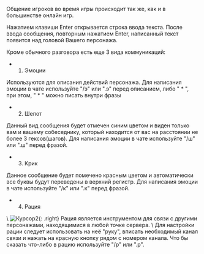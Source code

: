 Общение игроков во время игры происходит так же, как и в большинстве онлайн игр.

Нажатием клавиши Enter открывается строка ввода текста. После ввода сообщения, повторным нажатием Enter, написанный текст появится над головой Вашего персонажа.

Кроме обычного разговора есть еще 3 вида коммуникаций:

  - 1. Эмоции

Используются для описания действий персонажа. Для написания эмоции в чате используйте "/э" или ".э" перед описанием, либо " * ", при этом, " * " можно писать внутри фразы

  - 2. Шепот

Данный вид сообщения будет отмечен синим цветом и виден только вам и вашему собеседнику, который находится от вас на расстоянии не более 3 гексов(шагов). Для написания эмоции в чате используйте "/ш" или ".ш" перед фразой.

  - 3. Крик

Данное сообщение будет помечено красным цветом и автоматически все буквы будут переведены в верхний регистр. Для написания эмоции в чате используйте "/к" или ".к" перед фразой.

  - 4. Рация

\\ ![Курсор2](https://snag.gy/HuESrY.jpg){: .right} Рация является инструментом для связи с другими персонажами, находящимися в любой точке сервера. \\ Для настройки рации следует использовать на неё "руку", вписать необходимый канал связи и нажать на красную кнопку рядом с номером канала. Что бы сказать что-либо в рацию используйте "/р" или ".р".
